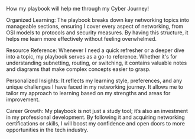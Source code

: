 
How my playbook will help me through my Cyber Journey!

Organized Learning: The playbook breaks down key networking topics into manageable sections, ensuring I cover every aspect of networking, from OSI models to protocols and security measures. By having this structure, it helps me learn more effectively without feeling overwhelmed.

Resource Reference: Whenever I need a quick refresher or a deeper dive into a topic, my playbook serves as a go-to reference. Whether it's for understanding subnetting, routing, or switching, it contains valuable notes and diagrams that make complex concepts easier to grasp.

Personalized Insights:  It reflects my  learning style, preferences, and any unique challenges I have  faced in my  networking journey. It allows me  to tailor my approach to learning based on my strengths and areas for improvement.

Career Growth: My playbook is not just a study tool; it’s also an investment in my professional development. By following it and acquiring networking certifications or skills, I will boost my  confidence and open doors to more opportunities in the tech industry.
